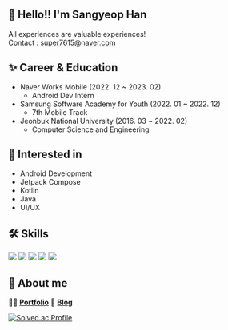 ## 👋 Hello!!  I'm Sangyeop Han
All experiences are valuable experiences! </br>
Contact : super7615@naver.com

## ✨ Career & Education
- Naver Works Mobile (2022. 12 ~ 2023. 02)
  - Android Dev Intern
- Samsung Software Academy for Youth (2022. 01 ~ 2022. 12)
  - 7th Mobile Track  
- Jeonbuk National University (2016. 03 ~ 2022. 02)
  - Computer Science and Engineering

## 🤔 Interested in
- Android Development
- Jetpack Compose  
- Kotlin
- Java
- UI/UX

## 🛠️ Skills
<div>
  <img src="https://img.shields.io/badge/Android-3DDC84?style=flat&logo=android&logoColor=white"> 
  <img src="https://img.shields.io/badge/Kotlin-7F52FF?style=flat&logo=kotlin&logoColor=white"> 
  <img src="https://img.shields.io/badge/Java-007396?style=flat&logo=java&logoColor=white"> 
  <img src="https://img.shields.io/badge/Firebase-FFCA28?style=flat&logo=firebase&logoColor=white">
  <img src="https://img.shields.io/badge/Jetpack Compose-4285F4?style=flat&logo=jetpack-compose&logoColor=white"> 
</div>

## 💭 About me
💁‍♂️ [**Portfolio**](https://sweltering-enthusiasm-d6a.notion.site/cc5a5bf472bd40e99bc659de25e72d35)
📝 [**Blog**](https://hanyeop.tistory.com/)

[![Solved.ac Profile](http://mazassumnida.wtf/api/v2/generate_badge?boj=dhskdlwu)](https://solved.ac/dhskdlwu/)

